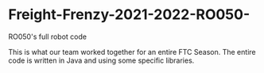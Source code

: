 # Freight-Frenzy-2021-2022-RO050-
RO050's full robot code

This is what our team worked together for an entire FTC Season. The entire code is written in Java and using some specific libraries.
